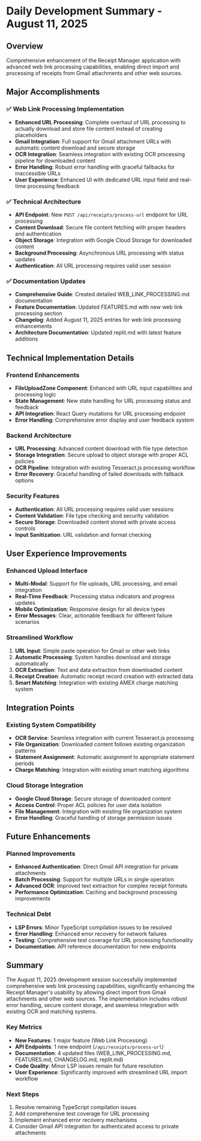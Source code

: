 # Daily Development Summary - August 11, 2025

## Overview
Comprehensive enhancement of the Receipt Manager application with advanced web link processing capabilities, enabling direct import and processing of receipts from Gmail attachments and other web sources.

## Major Accomplishments

### ✅ Web Link Processing Implementation
- **Enhanced URL Processing**: Complete overhaul of URL processing to actually download and store file content instead of creating placeholders
- **Gmail Integration**: Full support for Gmail attachment URLs with automatic content download and secure storage
- **OCR Integration**: Seamless integration with existing OCR processing pipeline for downloaded content
- **Error Handling**: Robust error handling with graceful fallbacks for inaccessible URLs
- **User Experience**: Enhanced UI with dedicated URL input field and real-time processing feedback

### ✅ Technical Architecture
- **API Endpoint**: New `POST /api/receipts/process-url` endpoint for URL processing
- **Content Download**: Secure file content fetching with proper headers and authentication
- **Object Storage**: Integration with Google Cloud Storage for downloaded content
- **Background Processing**: Asynchronous URL processing with status updates
- **Authentication**: All URL processing requires valid user session

### ✅ Documentation Updates
- **Comprehensive Guide**: Created detailed WEB_LINK_PROCESSING.md documentation
- **Feature Documentation**: Updated FEATURES.md with new web link processing section
- **Changelog**: Added August 11, 2025 entries for web link processing enhancements
- **Architecture Documentation**: Updated replit.md with latest feature additions

## Technical Implementation Details

### Frontend Enhancements
- **FileUploadZone Component**: Enhanced with URL input capabilities and processing logic
- **State Management**: New state handling for URL processing status and feedback
- **API Integration**: React Query mutations for URL processing endpoint
- **Error Handling**: Comprehensive error display and user feedback system

### Backend Architecture
- **URL Processing**: Advanced content download with file type detection
- **Storage Integration**: Secure upload to object storage with proper ACL policies
- **OCR Pipeline**: Integration with existing Tesseract.js processing workflow
- **Error Recovery**: Graceful handling of failed downloads with fallback options

### Security Features
- **Authentication**: All URL processing requires valid user sessions
- **Content Validation**: File type checking and security validation
- **Secure Storage**: Downloaded content stored with private access controls
- **Input Sanitization**: URL validation and format checking

## User Experience Improvements

### Enhanced Upload Interface
- **Multi-Modal**: Support for file uploads, URL processing, and email integration
- **Real-Time Feedback**: Processing status indicators and progress updates
- **Mobile Optimization**: Responsive design for all device types
- **Error Messages**: Clear, actionable feedback for different failure scenarios

### Streamlined Workflow
1. **URL Input**: Simple paste operation for Gmail or other web links
2. **Automatic Processing**: System handles download and storage automatically
3. **OCR Extraction**: Text and data extraction from downloaded content
4. **Receipt Creation**: Automatic receipt record creation with extracted data
5. **Smart Matching**: Integration with existing AMEX charge matching system

## Integration Points

### Existing System Compatibility
- **OCR Service**: Seamless integration with current Tesseract.js processing
- **File Organization**: Downloaded content follows existing organization patterns
- **Statement Assignment**: Automatic assignment to appropriate statement periods
- **Charge Matching**: Integration with existing smart matching algorithms

### Cloud Storage Integration
- **Google Cloud Storage**: Secure storage of downloaded content
- **Access Control**: Proper ACL policies for user data isolation
- **File Management**: Integration with existing file organization system
- **Error Handling**: Graceful handling of storage permission issues

## Future Enhancements

### Planned Improvements
- **Enhanced Authentication**: Direct Gmail API integration for private attachments
- **Batch Processing**: Support for multiple URLs in single operation
- **Advanced OCR**: Improved text extraction for complex receipt formats
- **Performance Optimization**: Caching and background processing improvements

### Technical Debt
- **LSP Errors**: Minor TypeScript compilation issues to be resolved
- **Error Handling**: Enhanced error recovery for network failures
- **Testing**: Comprehensive test coverage for URL processing functionality
- **Documentation**: API reference documentation for new endpoints

## Summary

The August 11, 2025 development session successfully implemented comprehensive web link processing capabilities, significantly enhancing the Receipt Manager's usability by allowing direct import from Gmail attachments and other web sources. The implementation includes robust error handling, secure content storage, and seamless integration with existing OCR and matching systems.

### Key Metrics
- **New Features**: 1 major feature (Web Link Processing)
- **API Endpoints**: 1 new endpoint (`/api/receipts/process-url`)
- **Documentation**: 4 updated files (WEB_LINK_PROCESSING.md, FEATURES.md, CHANGELOG.md, replit.md)
- **Code Quality**: Minor LSP issues remain for future resolution
- **User Experience**: Significantly improved with streamlined URL import workflow

### Next Steps
1. Resolve remaining TypeScript compilation issues
2. Add comprehensive test coverage for URL processing
3. Implement enhanced error recovery mechanisms
4. Consider Gmail API integration for authenticated access to private attachments